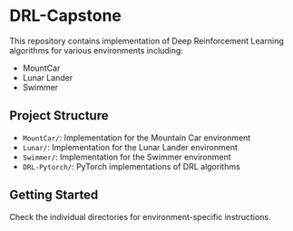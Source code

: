 # DRL-Capstone

This repository contains implementation of Deep Reinforcement Learning algorithms for various environments including:

- MountCar
- Lunar Lander
- Swimmer

## Project Structure

- `MountCar/`: Implementation for the Mountain Car environment
- `Lunar/`: Implementation for the Lunar Lander environment
- `Swimmer/`: Implementation for the Swimmer environment
- `DRL-Pytorch/`: PyTorch implementations of DRL algorithms

## Getting Started

Check the individual directories for environment-specific instructions. 